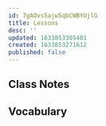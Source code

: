 ```yaml
---
id: 7gAOvs5ajw5qbCWBYUjlG
title: Lessons
desc: ''
updated: 1633853305401
created: 1633853271612
published: false
---
```


## Class Notes

## Vocabulary

